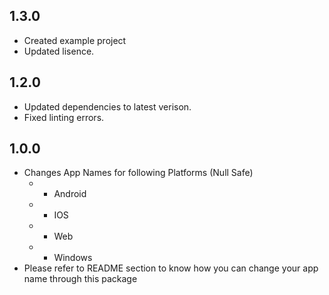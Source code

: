 ## 1.3.0
* Created example project
* Updated lisence.
## 1.2.0
* Updated dependencies to latest verison.
* Fixed linting errors.
## 1.0.0

* Changes App Names for following Platforms (Null Safe)
  * - Android
  * - IOS
  * - Web
  * - Windows
* Please refer to README section to know how you can change your app name through this package